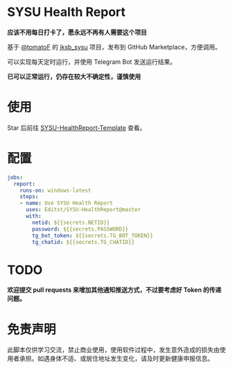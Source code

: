 # SYSU Health Report

**应该不用每日打卡了，愿永远不再有人需要这个项目**

基于 [@tomatoF](https://github.com/tomatoF) 的 [jksb_sysu](https://github.com/tomatoF/jksb_sysu) 项目，发布到 GitHub Marketplace，方便调用。

可以实现每天定时运行，并使用 Telegram Bot 发送运行结果。

**已可以正常运行，仍存在较大不确定性，谨慎使用**

# 使用

Star 后前往 [SYSU-HealthReport-Template](https://github.com/Editi0/SYSU-HealthReport-Template) 查看。

# 配置

```yaml
jobs:
  report:
    runs-on: windows-latest
    steps:
    - name: Use SYSU Health Report
      uses: Editst/SYSU-HealthReport@master
      with:
        netid: ${{secrets.NETID}}
        password: ${{secrets.PASSWORD}}
        tg_bot_token: ${{secrets.TG_BOT_TOKEN}}
        tg_chatid: ${{secrets.TG_CHATID}}
```

# TODO

**欢迎提交 pull requests 来增加其他通知推送方式，不过要考虑好 Token 的传递问题。**

# 免责声明

此脚本仅供学习交流，禁止商业使用，使用软件过程中，发生意外造成的损失由使用者承担。如遇身体不适、或居住地址发生变化，请及时更新健康申报信息。
